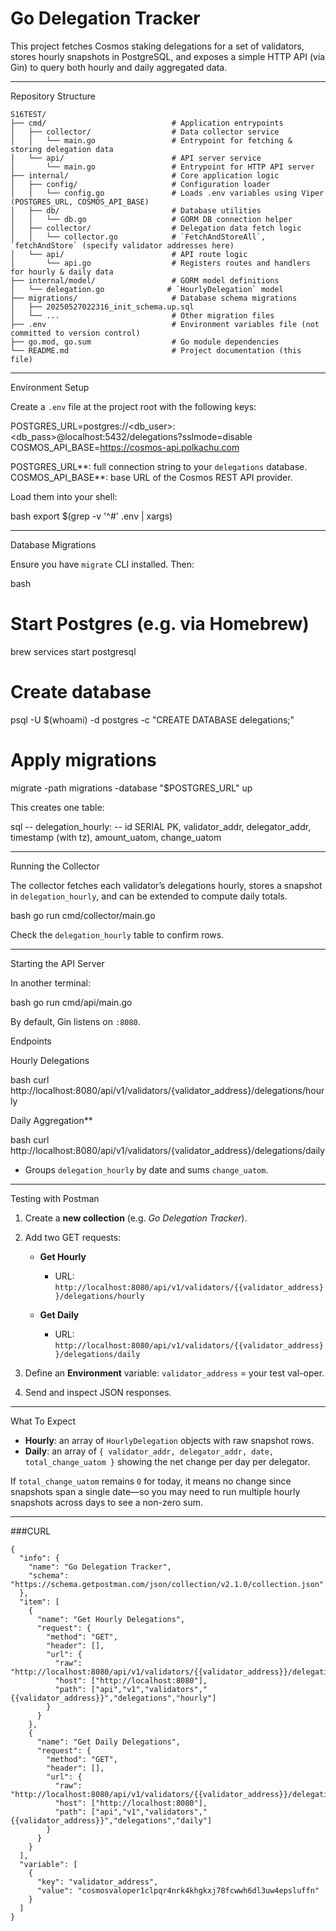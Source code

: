 # Go Delegation Tracker

This project fetches Cosmos staking delegations for a set of validators, stores hourly snapshots in PostgreSQL, and exposes a simple HTTP API (via Gin) to query both hourly and daily aggregated data.

---

Repository Structure

```
S16TEST/
├── cmd/                            # Application entrypoints
│   ├── collector/                  # Data collector service
│   │   └── main.go                 # Entrypoint for fetching & storing delegation data
│   └── api/                        # API server service
│       └── main.go                 # Entrypoint for HTTP API server
├── internal/                       # Core application logic
│   ├── config/                     # Configuration loader
│   │   └── config.go               # Loads .env variables using Viper (POSTGRES_URL, COSMOS_API_BASE)
│   ├── db/                         # Database utilities
│   │   └── db.go                   # GORM DB connection helper
│   ├── collector/                  # Delegation data fetch logic
│   │   └── collector.go            # `FetchAndStoreAll`, `fetchAndStore` (specify validator addresses here)
│   └── api/                        # API route logic
│       └── api.go                  # Registers routes and handlers for hourly & daily data
├── internal/model/                 # GORM model definitions
│   └── delegation.go              # `HourlyDelegation` model
├── migrations/                     # Database schema migrations
│   ├── 20250527022316_init_schema.up.sql
│   └── ...                         # Other migration files
├── .env                            # Environment variables file (not committed to version control)
├── go.mod, go.sum                  # Go module dependencies
└── README.md                       # Project documentation (this file)
```


---

Environment Setup

Create a `.env` file at the project root with the following keys:


POSTGRES_URL=postgres://<db_user>:<db_pass>@localhost:5432/delegations?sslmode=disable
COSMOS_API_BASE=https://cosmos-api.polkachu.com


POSTGRES_URL**: full connection string to your `delegations` database.
COSMOS_API_BASE**: base URL of the Cosmos REST API provider.

Load them into your shell:

bash
export $(grep -v '^#' .env | xargs)


---

Database Migrations

Ensure you have `migrate` CLI installed. Then:

bash
# Start Postgres (e.g. via Homebrew)
brew services start postgresql

# Create database
psql -U $(whoami) -d postgres -c "CREATE DATABASE delegations;"

# Apply migrations
migrate -path migrations -database "$POSTGRES_URL" up


This creates one table:

sql
-- delegation_hourly:
--  id SERIAL PK, validator_addr, delegator_addr, timestamp (with tz), amount_uatom, change_uatom

---

 Running the Collector

The collector fetches each validator’s delegations hourly, stores a snapshot in `delegation_hourly`, and can be extended to compute daily totals.

bash
go run cmd/collector/main.go


Check the `delegation_hourly` table to confirm rows.

---

 Starting the API Server

In another terminal:

bash
go run cmd/api/main.go


By default, Gin listens on `:8080`.

Endpoints

Hourly Delegations

  bash
  curl http://localhost:8080/api/v1/validators/{validator_address}/delegations/hourly
  

Daily Aggregation**

  bash
  curl http://localhost:8080/api/v1/validators/{validator_address}/delegations/daily
  

  * Groups `delegation_hourly` by date and sums `change_uatom`.

---

 Testing with Postman

1. Create a **new collection** (e.g. *Go Delegation Tracker*).
2. Add two GET requests:

   * **Get Hourly**

     * URL: `http://localhost:8080/api/v1/validators/{{validator_address}}/delegations/hourly`
   * **Get Daily**

     * URL: `http://localhost:8080/api/v1/validators/{{validator_address}}/delegations/daily`
3. Define an **Environment** variable: `validator_address` = your test val-oper.
4. Send and inspect JSON responses.

---

 What To Expect

* **Hourly**: an array of `HourlyDelegation` objects with raw snapshot rows.
* **Daily**: an array of `{ validator_addr, delegator_addr, date, total_change_uatom }` showing the net change per day per delegator.

If `total_change_uatom` remains `0` for today, it means no change since snapshots span a single date—so you may need to run multiple hourly snapshots across days to see a non-zero sum.

---

###CURL

```
{
  "info": {
    "name": "Go Delegation Tracker",
    "schema": "https://schema.getpostman.com/json/collection/v2.1.0/collection.json"
  },
  "item": [
    {
      "name": "Get Hourly Delegations",
      "request": {
        "method": "GET",
        "header": [],
        "url": {
          "raw": "http://localhost:8080/api/v1/validators/{{validator_address}}/delegations/hourly",
          "host": ["http://localhost:8080"],
          "path": ["api","v1","validators","{{validator_address}}","delegations","hourly"]
        }
      }
    },
    {
      "name": "Get Daily Delegations",
      "request": {
        "method": "GET",
        "header": [],
        "url": {
          "raw": "http://localhost:8080/api/v1/validators/{{validator_address}}/delegations/daily",
          "host": ["http://localhost:8080"],
          "path": ["api","v1","validators","{{validator_address}}","delegations","daily"]
        }
      }
    }
  ],
  "variable": [
    {
      "key": "validator_address",
      "value": "cosmosvaloper1clpqr4nrk4khgkxj78fcwwh6dl3uw4epsluffn"
    }
  ]
}

```

